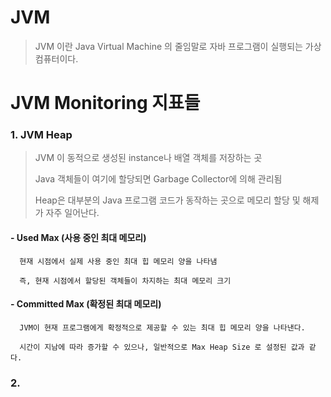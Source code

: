 # JVM
> JVM 이란 Java Virtual Machine 의 줄임말로 자바 프로그램이 실행되는 가상 컴퓨터이다.
>
# JVM Monitoring 지표들
### 1. JVM Heap
  > JVM 이 동적으로 생성된 instance나 배열 객체를 저장하는 곳
  > 
  > Java 객체들이 여기에 할당되면 Garbage Collector에 의해 관리됨
  > 
  > Heap은 대부분의 Java 프로그램 코드가 동작하는 곳으로 메모리 할당 및 해제가 자주 일어난다.

   #### - Used Max (사용 중인 최대 메모리)

      현재 시점에서 실제 사용 중인 최대 힙 메모리 양을 나타냄

      즉, 현재 시점에서 할당된 객체들이 차지하는 최대 메모리 크기
  #### - Committed Max (확정된 최대 메모리)

      JVM이 현재 프로그램에게 확정적으로 제공할 수 있는 최대 힙 메모리 양을 나타낸다.

      시간이 지남에 따라 증가할 수 있으나, 일반적으로 Max Heap Size 로 설정된 값과 같다.


### 2. 
